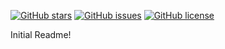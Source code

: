 [![GitHub stars](https://img.shields.io/github/stars/jclary11/fdc-nal-helper?style=plastic)](https://github.com/jclary11/fdc-nal-helper/stargazers) [![GitHub issues](https://img.shields.io/github/issues/jclary11/fdc-nal-helper?style=plastic)](https://github.com/jclary11/fdc-nal-helper/issues) [![GitHub license](https://img.shields.io/github/license/jclary11/fdc-nal-helper?style=plastic)](https://github.com/jclary11/fdc-nal-helper)

Initial Readme!

